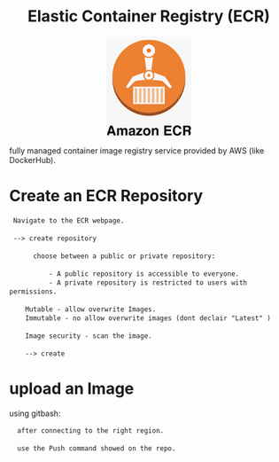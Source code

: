 <div align="center">

# **Elastic Container Registry (ECR)**

![Elastic Container Registry (ECR)](../pic/ecr.gif)
</div>

 fully managed container image registry service provided by AWS (like DockerHub).

 # Create an ECR Repository

     Navigate to the ECR webpage.

     --> create repository

          choose between a public or private repository:

              - A public repository is accessible to everyone.
              - A private repository is restricted to users with permissions.

        Mutable - allow overwrite Images.
        Immutable - no allow overwrite images (dont declair "Latest" )

        Image security - scan the image.

        --> create

  # upload an Image

  using gitbash:

      after connecting to the right region.

      use the Push command showed on the repo. 
            
